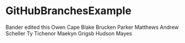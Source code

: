 # GitHubBranchesExample
Bander edited this
Owen Cape
Blake Brucken
Parker Matthews
Andrew Scheller
Ty Tichenor 
Maekyn Grigsb
Hudson Mayes
